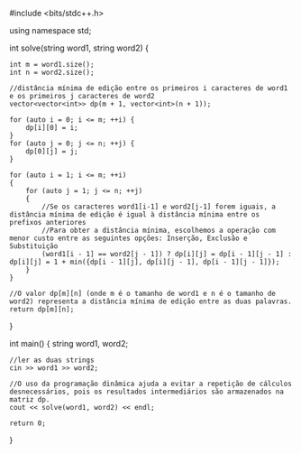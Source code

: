#include <bits/stdc++.h>

using namespace std;

 
int solve(string word1, string word2) {
    
    int m = word1.size();
    int n = word2.size();

    //distância mínima de edição entre os primeiros i caracteres de word1 e os primeiros j caracteres de word2
    vector<vector<int>> dp(m + 1, vector<int>(n + 1));
 
    for (auto i = 0; i <= m; ++i) {
        dp[i][0] = i;
    }
    for (auto j = 0; j <= n; ++j) {
        dp[0][j] = j;
    }
 
    for (auto i = 1; i <= m; ++i) 
    {
        for (auto j = 1; j <= n; ++j) 
        {
            //Se os caracteres word1[i-1] e word2[j-1] forem iguais, a distância mínima de edição é igual à distância mínima entre os prefixos anteriores
            //Para obter a distância mínima, escolhemos a operação com menor custo entre as seguintes opções: Inserção, Exclusão e Substituição
            (word1[i - 1] == word2[j - 1]) ? dp[i][j] = dp[i - 1][j - 1] : dp[i][j] = 1 + min({dp[i - 1][j], dp[i][j - 1], dp[i - 1][j - 1]});
        }
    }
 
    //O valor dp[m][n] (onde m é o tamanho de word1 e n é o tamanho de word2) representa a distância mínima de edição entre as duas palavras.
    return dp[m][n];
}
 
int main() {
    string word1, word2;

    //ler as duas strings
    cin >> word1 >> word2;

    //O uso da programação dinâmica ajuda a evitar a repetição de cálculos desnecessários, pois os resultados intermediários são armazenados na matriz dp.
    cout << solve(word1, word2) << endl;

    return 0;
}